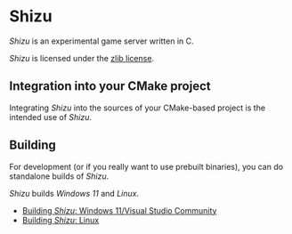 # Shizu
*Shizu* is an experimental game server written in C.

*Shizu* is licensed under the [zlib license](LICENSE).

## Integration into your CMake project
Integrating *Shizu* into the sources of your CMake-based project is the intended use of *Shizu*.

## Building
For development (or if you really want to use prebuilt binaries), you can do standalone builds of *Shizu*.

*Shizu* builds *Windows 11* and *Linux*.
- [Building *Shizu*: Windows 11/Visual Studio Community](building-under-windows-11-visual-studio-community-20222)
- [Building *Shizu*: Linux](building-under-linux)
